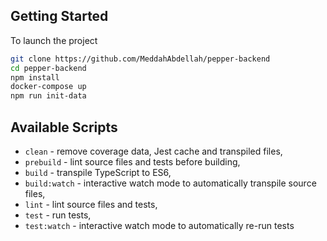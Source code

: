 ## Getting Started
To launch the project

```sh
git clone https://github.com/MeddahAbdellah/pepper-backend
cd pepper-backend
npm install
docker-compose up
npm run init-data
```
## Available Scripts

- `clean` - remove coverage data, Jest cache and transpiled files,
- `prebuild` - lint source files and tests before building,
- `build` - transpile TypeScript to ES6,
- `build:watch` - interactive watch mode to automatically transpile source files,
- `lint` - lint source files and tests,
- `test` - run tests,
- `test:watch` - interactive watch mode to automatically re-run tests
